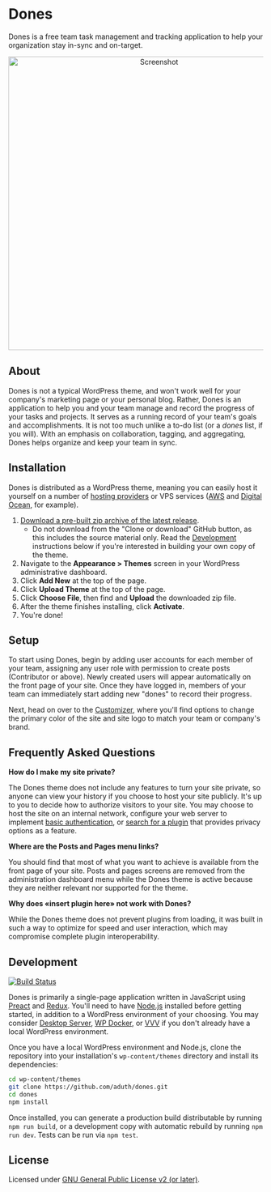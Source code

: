 # Dones

Dones is a free team task management and tracking application to help your organization stay in-sync and on-target.

<p align="center"><img src="https://cldup.com/bLkLOS6mGf.png" width="580" alt="Screenshot"></p>

## About

Dones is not a typical WordPress theme, and won't work well for your company's marketing page or your personal blog. Rather, Dones is an application to help you and your team manage and record the progress of your tasks and projects. It serves as a running record of your team's goals and accomplishments. It is not too much unlike a to-do list (or a _dones_ list, if you will). With an emphasis on collaboration, tagging, and aggregating, Dones helps organize and keep your team in sync.

## Installation

Dones is distributed as a WordPress theme, meaning you can easily host it yourself on a number of [hosting providers](https://wordpress.org/hosting/) or VPS services ([AWS](https://aws.amazon.com/getting-started/tutorials/launch-a-wordpress-website/) and [Digital Ocean](https://www.digitalocean.com/community/tutorials/how-to-use-the-wordpress-one-click-install-on-digitalocean), for example).

1. [Download a pre-built zip archive of the latest release](https://dones.now.sh).
   - Do not download from the "Clone or download" GitHub button, as this includes the source material only. Read the [Development](#development) instructions below if you're interested in building your own copy of the theme.
2. Navigate to the __Appearance > Themes__ screen in your WordPress administrative dashboard.
3. Click __Add New__ at the top of the page.
3. Click __Upload Theme__ at the top of the page.
4. Click __Choose File__, then find and __Upload__ the downloaded zip file.
5. After the theme finishes installing, click __Activate__.
6. You're done!

## Setup

To start using Dones, begin by adding user accounts for each member of your team, assigning any user role with permission to create posts (Contributor or above). Newly created users will appear automatically on the front page of your site. Once they have logged in, members of your team can immediately start adding new "dones" to record their progress.

Next, head on over to the [Customizer](https://codex.wordpress.org/Appearance_Customize_Screen), where you'll find options to change the primary color of the site and site logo to match your team or company's brand.

## Frequently Asked Questions

**How do I make my site private?**

The Dones theme does not include any features to turn your site private, so anyone can view your history if you choose to host your site publicly. It's up to you to decide how to authorize visitors to your site. You may choose to host the site on an internal network, configure your web server to implement [basic authentication](https://en.wikipedia.org/wiki/Basic_access_authentication), or [search for a plugin](https://wordpress.org/plugins/) that provides privacy options as a feature.

**Where are the Posts and Pages menu links?**

You should find that most of what you want to achieve is available from the front page of your site. Posts and pages screens are removed from the administration dashboard menu while the Dones theme is active because they are neither relevant nor supported for the theme.

**Why does «insert plugin here» not work with Dones?**

While the Dones theme does not prevent plugins from loading, it was built in such a way to optimize for speed and user interaction, which may compromise complete plugin interoperability.

## Development

[![Build Status](https://travis-ci.org/aduth/dones.svg?branch=master)](https://travis-ci.org/aduth/dones)

Dones is primarily a single-page application written in JavaScript using [Preact](https://preactjs.com/) and [Redux](http://redux.js.org/). You'll need to have [Node.js](https://nodejs.org/en/) installed before getting started, in addition to a WordPress environment of your choosing. You may consider [Desktop Server](https://serverpress.com/get-desktopserver/), [WP Docker](https://github.com/10up/wp-local-docker), or [VVV](https://github.com/Varying-Vagrant-Vagrants/VVV) if you don't already have a local WordPress environment.

Once you have a local WordPress environment and Node.js, clone the repository into your installation's `wp-content/themes` directory and install its dependencies:

```sh
cd wp-content/themes
git clone https://github.com/aduth/dones.git
cd dones
npm install
```

Once installed, you can generate a production build distributable by running `npm run build`, or a development copy with automatic rebuild by running `npm run dev`. Tests can be run via `npm test`.

## License

Licensed under [GNU General Public License v2 (or later)](./LICENSE.md).
